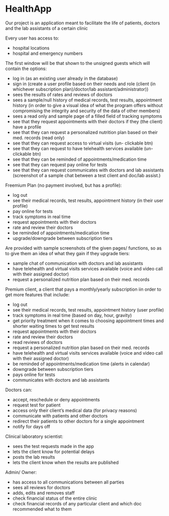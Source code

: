 # HealthApp
Our project is an application meant to facilitate the life of patients, doctors and the lab assistants of a certain clinic

Every user has access to:
- hospital locations
- hospital and emergency numbers

The first window will be that shown to the unsigned guests which will contain the options: 
- log in (as an existing user already in the database)
- sign in (create a user profile based on their needs and role (client (in whichever subscription plan)/doctor/lab assistant/administrator))
- sees the results of rates and reviews of doctors 
- sees a sample/null history of medical records, test results, appointment history (in order to give a visual idea of what the program offers without compromising the integrity and security of the data of other members)
- sees a read only and sample page of a filled field of tracking symptoms 
- see that they request appointments with their doctors if they (the client) have a profile 
- see that they can request a personalized nutrition plan based on their med. records (read only)
- see that they can request access to virtual visits (un- clickable btn)
- see that they can request to have telehealth services available (un- clickable btn)
- see that they can be reminded of appointments/medication time
- see that they can request pay online for tests
- see that they can request communicates with doctors and lab assistants (screenshot of a sample chat between a test client and doc/lab assist.)

Freemium Plan (no payment involved, but has a profile):
- log out
- see their medical records, test results, appointment history (in their user profile)
- pay online for tests
- track symptoms in real time
- request appointments with their doctors
- rate and review their doctors
- be reminded of appointments/medication time
- upgrade/downgrade between subscription tiers

Are provided with sample screenshots of the given pages/ functions, so as to give them an idea of what they gain if they upgrade tiers:
- sample chat of communication with doctors and lab assistants
-  have telehealth and virtual visits services available (voice and video call with their assigned doctor)
- request a personalized nutrition plan based on their med. records

Premium client, a client that pays a monthly/yearly subscription iin order to get more features that include:
- log out
- see their medical records, test results, appointment history (user profile)
- track symptoms in real time (based on day, hour, gravity)
- get priority treatment when it comes to choosing appointment times and shorter waiting times to get test results
- request appointments with their doctors
- rate and review their doctors
- read reviews of doctors
- request a personalized nutrition plan based on their med. records
- have telehealth and virtual visits services available (voice and video call with their assigned doctor)
- be reminded of appointments/medication time (alerts in calendar)
- downgrade between subscription tiers
- pays online for tests
- communicates with doctors and lab assistants 

Doctors can:
- accept, reschedule or deny appointments
- request test for patient
- access only their client’s medical data (for privacy reasons)
- communicate with patients and other doctors
- redirect their patients to other doctors for a single appointment 
- notify for days off

Clinical laboratory scientist:
- sees the test requests made in the app
- lets the client know for potential delays
- posts the lab results
- lets the client know when the results are published

Admin/ Owner:
- has access to all communications between all parties
- sees all reviews for doctors
- adds, edits and removes staff 
- check financial status of the entire clinic
- check financial records of any particular client and which doc recommended what to them
